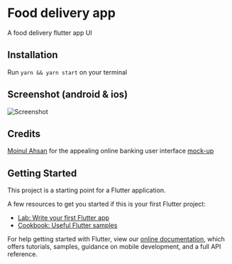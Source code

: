 # Food delivery app
A food delivery  flutter app UI

## Installation
Run `yarn && yarn start` on your terminal

## Screenshot (android & ios)
![Screenshot](/screenshots/1.png?raw=true "Screenshot")


## Credits
[Moinul Ahsan](https://dribbble.com/moin40) for the appealing online banking user interface [mock-up](https://dribbble.com/shots/6846120-Food-Delivery-App-Concept)

## Getting Started

This project is a starting point for a Flutter application.

A few resources to get you started if this is your first Flutter project:

- [Lab: Write your first Flutter app](https://flutter.dev/docs/get-started/codelab)
- [Cookbook: Useful Flutter samples](https://flutter.dev/docs/cookbook)

For help getting started with Flutter, view our
[online documentation](https://flutter.dev/docs), which offers tutorials,
samples, guidance on mobile development, and a full API reference.
